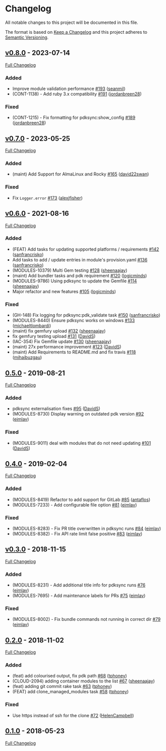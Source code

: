 <!-- markdownlint-disable MD024 -->
# Changelog

All notable changes to this project will be documented in this file.

The format is based on [Keep a Changelog](http://keepachangelog.com/en/1.0.0/) and this project adheres to [Semantic Versioning](http://semver.org).

## [v0.8.0](https://github.com/puppetlabs/pdksync/tree/v0.8.0) - 2023-07-14

[Full Changelog](https://github.com/puppetlabs/pdksync/compare/v0.7.0...v0.8.0)

### Added

- Improve module validation performance [#193](https://github.com/puppetlabs/pdksync/pull/193) ([seanmil](https://github.com/seanmil))
- (CONT-1138) - Add ruby 3.x compatibility [#191](https://github.com/puppetlabs/pdksync/pull/191) ([jordanbreen28](https://github.com/jordanbreen28))

### Fixed

- (CONT-1215) - Fix formatting for pdksync:show_config [#189](https://github.com/puppetlabs/pdksync/pull/189) ([jordanbreen28](https://github.com/jordanbreen28))

## [v0.7.0](https://github.com/puppetlabs/pdksync/tree/v0.7.0) - 2023-05-25

[Full Changelog](https://github.com/puppetlabs/pdksync/compare/v0.6.0...v0.7.0)

### Added

- (maint) Add Support for AlmaLinux and Rocky [#165](https://github.com/puppetlabs/pdksync/pull/165) ([david22swan](https://github.com/david22swan))

### Fixed

- Fix `Logger.error` [#173](https://github.com/puppetlabs/pdksync/pull/173) ([alexjfisher](https://github.com/alexjfisher))

## [v0.6.0](https://github.com/puppetlabs/pdksync/tree/v0.6.0) - 2021-08-16

[Full Changelog](https://github.com/puppetlabs/pdksync/compare/0.5.0...v0.6.0)

### Added

- (FEAT) Add tasks for updating supported platforms / requirements [#142](https://github.com/puppetlabs/pdksync/pull/142) ([sanfrancrisko](https://github.com/sanfrancrisko))
- Add tasks to add / update entries in module's provision.yaml [#136](https://github.com/puppetlabs/pdksync/pull/136) ([sanfrancrisko](https://github.com/sanfrancrisko))
- (MODULES-10379) Multi Gem testing [#128](https://github.com/puppetlabs/pdksync/pull/128) ([sheenaajay](https://github.com/sheenaajay))
- (maint) Add bundler tasks and pdk requirement [#120](https://github.com/puppetlabs/pdksync/pull/120) ([logicminds](https://github.com/logicminds))
- (MODULES-9786) Using pdksync to update the Gemfile [#114](https://github.com/puppetlabs/pdksync/pull/114) ([sheenaajay](https://github.com/sheenaajay))
- Major refactor and new features [#105](https://github.com/puppetlabs/pdksync/pull/105) ([logicminds](https://github.com/logicminds))

### Fixed

- (GH-148) Fix logging for pdksync:pdk_validate task [#150](https://github.com/puppetlabs/pdksync/pull/150) ([sanfrancrisko](https://github.com/sanfrancrisko))
- (MODULES-8440) Ensure pdksync works on windows [#133](https://github.com/puppetlabs/pdksync/pull/133) ([michaeltlombardi](https://github.com/michaeltlombardi))
- (maint) fix gemfury upload [#132](https://github.com/puppetlabs/pdksync/pull/132) ([sheenaajay](https://github.com/sheenaajay))
- fix gemfury testing upload [#131](https://github.com/puppetlabs/pdksync/pull/131) ([DavidS](https://github.com/DavidS))
- (IAC-354) Fix Gemfile update [#130](https://github.com/puppetlabs/pdksync/pull/130) ([sheenaajay](https://github.com/sheenaajay))
- (maint) 27x performance improvement [#123](https://github.com/puppetlabs/pdksync/pull/123) ([DavidS](https://github.com/DavidS))
- (maint) Add Requirements to README.md and fix travis [#118](https://github.com/puppetlabs/pdksync/pull/118) ([mihaibuzgau](https://github.com/mihaibuzgau))

## [0.5.0](https://github.com/puppetlabs/pdksync/tree/0.5.0) - 2019-08-21

[Full Changelog](https://github.com/puppetlabs/pdksync/compare/0.4.0...0.5.0)

### Added

- pdksync externalisation fixes [#95](https://github.com/puppetlabs/pdksync/pull/95) ([DavidS](https://github.com/DavidS))
- (MODULES-8730) Display warning on outdated pdk version [#92](https://github.com/puppetlabs/pdksync/pull/92) ([eimlav](https://github.com/eimlav))

### Fixed

- (MODULES-9011) deal with modules that do not need updating [#101](https://github.com/puppetlabs/pdksync/pull/101) ([DavidS](https://github.com/DavidS))

## [0.4.0](https://github.com/puppetlabs/pdksync/tree/0.4.0) - 2019-02-04

[Full Changelog](https://github.com/puppetlabs/pdksync/compare/v0.3.0...0.4.0)

### Added

- (MODULES-8419) Refactor to add support for GitLab [#85](https://github.com/puppetlabs/pdksync/pull/85) ([antaflos](https://github.com/antaflos))
- (MODULES-7233) - Add configurable file option [#81](https://github.com/puppetlabs/pdksync/pull/81) ([eimlav](https://github.com/eimlav))

### Fixed

- (MODULES-8283) - Fix PR title overwritten in pdksync runs [#84](https://github.com/puppetlabs/pdksync/pull/84) ([eimlav](https://github.com/eimlav))
- (MODULES-8382) - Fix API rate limit false positive [#83](https://github.com/puppetlabs/pdksync/pull/83) ([eimlav](https://github.com/eimlav))

## [v0.3.0](https://github.com/puppetlabs/pdksync/tree/v0.3.0) - 2018-11-15

[Full Changelog](https://github.com/puppetlabs/pdksync/compare/0.2.0...v0.3.0)

### Added

- (MODULES-8231) - Add additional title info for pdksync runs [#76](https://github.com/puppetlabs/pdksync/pull/76) ([eimlav](https://github.com/eimlav))
- (MODULES-7695) - Add maintenance labels for PRs [#75](https://github.com/puppetlabs/pdksync/pull/75) ([eimlav](https://github.com/eimlav))

### Fixed

- (MODULES-8002) - Fix bundle commands not running in correct dir [#79](https://github.com/puppetlabs/pdksync/pull/79) ([eimlav](https://github.com/eimlav))

## [0.2.0](https://github.com/puppetlabs/pdksync/tree/0.2.0) - 2018-11-02

[Full Changelog](https://github.com/puppetlabs/pdksync/compare/0.1.0...0.2.0)

### Added

- (feat) add colourised output, fix pdk path [#68](https://github.com/puppetlabs/pdksync/pull/68) ([tphoney](https://github.com/tphoney))
- (CLOUD-2094) adding container modules to the list [#67](https://github.com/puppetlabs/pdksync/pull/67) ([sheenaajay](https://github.com/sheenaajay))
- (feat) adding git commit rake task [#63](https://github.com/puppetlabs/pdksync/pull/63) ([tphoney](https://github.com/tphoney))
- (FEAT) add clone_managed_modules task [#58](https://github.com/puppetlabs/pdksync/pull/58) ([tphoney](https://github.com/tphoney))

### Fixed

- Use https instead of ssh for the clone [#72](https://github.com/puppetlabs/pdksync/pull/72) ([HelenCampbell](https://github.com/HelenCampbell))

## [0.1.0](https://github.com/puppetlabs/pdksync/tree/0.1.0) - 2018-05-23

[Full Changelog](https://github.com/puppetlabs/pdksync/compare/73bf282b297781bc26562bfb51b91b4f7b1632d1...0.1.0)
